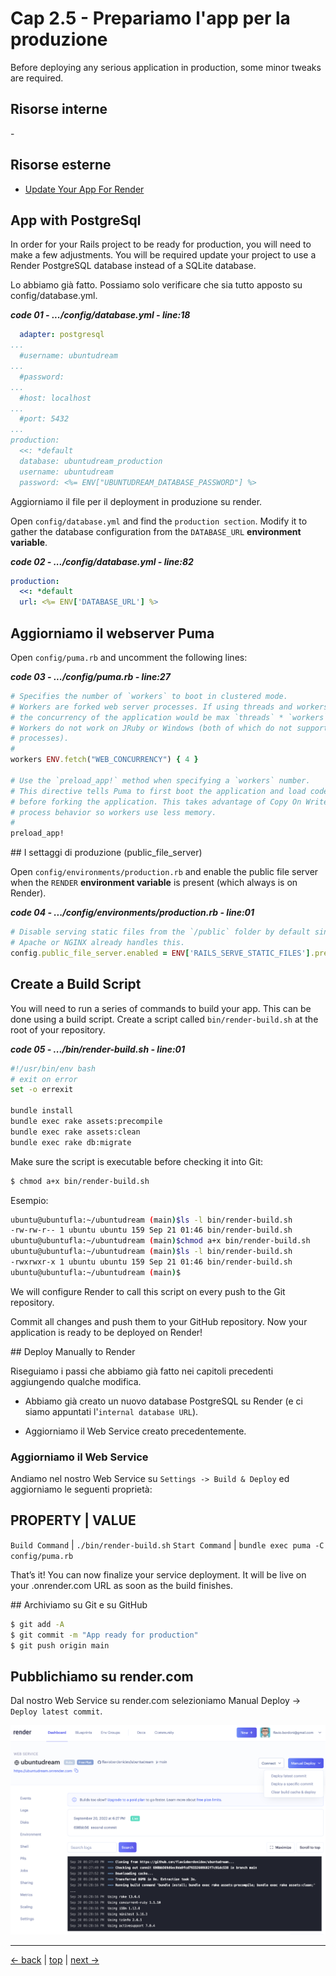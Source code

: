 # <a name="top"></a> Cap 2.5 - Prepariamo l'app per la produzione

Before deploying any serious application in production, some minor tweaks are required.



## Risorse interne

-[]()



## Risorse esterne

- [Update Your App For Render](https://render.com/docs/deploy-rails#update-your-app-for-render)



## App with PostgreSql

In order for your Rails project to be ready for production, you will need to make a few adjustments. 
You will be required update your project to use a Render PostgreSQL database instead of a SQLite database.

Lo abbiamo già fatto. Possiamo solo verificare che sia tutto apposto su config/database.yml.

***code 01 - .../config/database.yml - line:18***

```yaml
  adapter: postgresql
...
  #username: ubuntudream
...
  #password:
...
  #host: localhost
...
  #port: 5432
...
production:
  <<: *default
  database: ubuntudream_production
  username: ubuntudream
  password: <%= ENV["UBUNTUDREAM_DATABASE_PASSWORD"] %>
```


Aggiorniamo il file per il deployment in produzione su render.

Open `config/database.yml` and find the `production section`. Modify it to gather the database configuration from the `DATABASE_URL` **environment variable**.

***code 02 - .../config/database.yml - line:82***

```yaml
production:
  <<: *default
  url: <%= ENV['DATABASE_URL'] %>
```



## Aggiorniamo il webserver Puma

Open `config/puma.rb` and uncomment the following lines:

***code 03 - .../config/puma.rb - line:27***

```ruby
# Specifies the number of `workers` to boot in clustered mode.
# Workers are forked web server processes. If using threads and workers together
# the concurrency of the application would be max `threads` * `workers`.
# Workers do not work on JRuby or Windows (both of which do not support
# processes).
#
workers ENV.fetch("WEB_CONCURRENCY") { 4 }

# Use the `preload_app!` method when specifying a `workers` number.
# This directive tells Puma to first boot the application and load code
# before forking the application. This takes advantage of Copy On Write
# process behavior so workers use less memory.
#
preload_app!
```



## I settaggi di produzione (public_file_server)

Open `config/environments/production.rb` and enable the public file server when the `RENDER` **environment variable** is present (which always is on Render).

***code 04 - .../config/environments/production.rb - line:01***

```ruby
# Disable serving static files from the `/public` folder by default since
# Apache or NGINX already handles this.
config.public_file_server.enabled = ENV['RAILS_SERVE_STATIC_FILES'].present? || ENV['RENDER'].present?
```



## Create a Build Script

You will need to run a series of commands to build your app. This can be done using a build script. Create a script called `bin/render-build.sh` at the root of your repository.

***code 05 - .../bin/render-build.sh - line:01***

```bash
#!/usr/bin/env bash
# exit on error
set -o errexit

bundle install
bundle exec rake assets:precompile
bundle exec rake assets:clean
bundle exec rake db:migrate
```

Make sure the script is executable before checking it into Git:

```bash
$ chmod a+x bin/render-build.sh
```

Esempio:

```bash
ubuntu@ubuntufla:~/ubuntudream (main)$ls -l bin/render-build.sh
-rw-rw-r-- 1 ubuntu ubuntu 159 Sep 21 01:46 bin/render-build.sh
ubuntu@ubuntufla:~/ubuntudream (main)$chmod a+x bin/render-build.sh
ubuntu@ubuntufla:~/ubuntudream (main)$ls -l bin/render-build.sh
-rwxrwxr-x 1 ubuntu ubuntu 159 Sep 21 01:46 bin/render-build.sh
ubuntu@ubuntufla:~/ubuntudream (main)$
```

We will configure Render to call this script on every push to the Git repository.

Commit all changes and push them to your GitHub repository. Now your application is ready to be deployed on Render!



## Deploy Manually to Render

Riseguiamo i passi che abbiamo già fatto nei capitoli precedenti aggiungendo qualche modifica.

- Abbiamo già creato un nuovo database PostgreSQL su Render 
  (e ci siamo appuntati l'`internal database URL`).

- Aggiorniamo il Web Service creato precedentemente.



### Aggiorniamo il Web Service

Andiamo nel nostro Web Service su `Settings -> Build & Deploy` ed aggiorniamo le seguenti proprietà:

PROPERTY        |	VALUE
-----------------------------------------------------
`Build Command` |	`./bin/render-build.sh`
`Start Command` |	`bundle exec puma -C config/puma.rb`

That’s it! You can now finalize your service deployment. It will be live on your .onrender.com URL as soon as the build finishes.


## Archiviamo su Git e su GitHub

```bash
$ git add -A
$ git commit -m "App ready for production"
$ git push origin main
```



## Pubblichiamo su render.com

Dal nostro Web Service su render.com selezioniamo Manual Deploy -> `Deploy latest commit`.

![fig01](https://github.com/flaviobordonidev/leanpubabrandnewcms/blob/master/ubuntudream/02-production/04_fig01-deploy_latest_commit.png)



---

[<- back](https://github.com/flaviobordonidev/leanpubabrandnewcms/blob/master/ubuntudream/02-production/03_00-render_first_deployment-it.md)
 | [top](#top) |
[next ->](https://github.com/flaviobordonidev/leanpubabrandnewcms/blob/master/ubuntudream/02-production/05_00-production_with_render-it.md)

